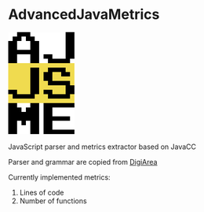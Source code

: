 # AdvancedJavaMetrics
![Logo](https://raw.githubusercontent.com/Alcovaria/AdvancedJavaMetrics/master/ajjsmelogo.png)

JavaScript parser and metrics extractor based on JavaCC

Parser and grammar are copied from [DigiArea](https://github.com/DigiArea/es5-model/)

Currently implemented metrics:
1. Lines of code
2. Number of functions